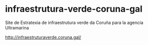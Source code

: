 # infraestrutura-verde-coruna-gal
Site de Estratexia de infraestrutura verde da Coruña para la agencia Ultramarina

http://infraestruturaverde.coruna.gal/
